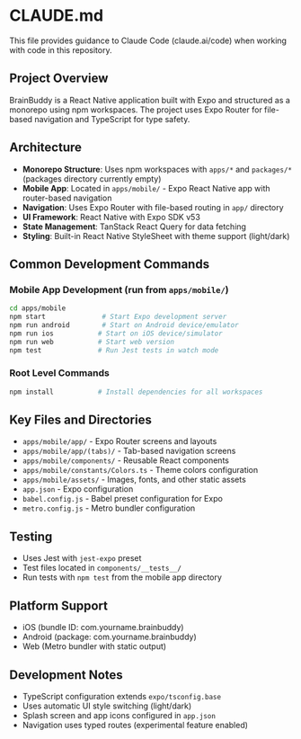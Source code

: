 # CLAUDE.md

This file provides guidance to Claude Code (claude.ai/code) when working with code in this repository.

## Project Overview

BrainBuddy is a React Native application built with Expo and structured as a monorepo using npm workspaces. The project uses Expo Router for file-based navigation and TypeScript for type safety.

## Architecture

- **Monorepo Structure**: Uses npm workspaces with `apps/*` and `packages/*` (packages directory currently empty)
- **Mobile App**: Located in `apps/mobile/` - Expo React Native app with router-based navigation
- **Navigation**: Uses Expo Router with file-based routing in `app/` directory
- **UI Framework**: React Native with Expo SDK v53
- **State Management**: TanStack React Query for data fetching
- **Styling**: Built-in React Native StyleSheet with theme support (light/dark)

## Common Development Commands

### Mobile App Development (run from `apps/mobile/`)
```bash
cd apps/mobile
npm start              # Start Expo development server
npm run android        # Start on Android device/emulator  
npm run ios           # Start on iOS device/simulator
npm run web           # Start web version
npm test              # Run Jest tests in watch mode
```

### Root Level Commands
```bash
npm install           # Install dependencies for all workspaces
```

## Key Files and Directories

- `apps/mobile/app/` - Expo Router screens and layouts
- `apps/mobile/app/(tabs)/` - Tab-based navigation screens
- `apps/mobile/components/` - Reusable React components
- `apps/mobile/constants/Colors.ts` - Theme colors configuration
- `apps/mobile/assets/` - Images, fonts, and other static assets
- `app.json` - Expo configuration
- `babel.config.js` - Babel preset configuration for Expo
- `metro.config.js` - Metro bundler configuration

## Testing

- Uses Jest with `jest-expo` preset
- Test files located in `components/__tests__/`
- Run tests with `npm test` from the mobile app directory

## Platform Support

- iOS (bundle ID: com.yourname.brainbuddy)
- Android (package: com.yourname.brainbuddy)  
- Web (Metro bundler with static output)

## Development Notes

- TypeScript configuration extends `expo/tsconfig.base`
- Uses automatic UI style switching (light/dark)
- Splash screen and app icons configured in `app.json`
- Navigation uses typed routes (experimental feature enabled)